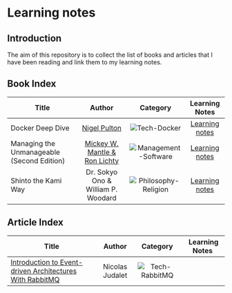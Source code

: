 # Learning notes

## Introduction

The aim of this repository is to collect the list of books and articles that I have been reading and link them to my learning notes.

## Book Index

| Title | Author | Category | Learning Notes |
|---|:---:|:---:|:---:|
| Docker Deep Dive | [Nigel Pulton](https://nigelpoulton.com/) | ![Tech-Docker](https://img.shields.io/static/v1.svg?label=Tech&message=Docker&color=blue) | [Learning notes](./tech/docker_deep_dive.md) |
| Managing the Unmanageable (Second Edition) | [ Mickey W. Mantle & Ron Lichty](https://managingtheunmanageable.net/) | ![Management-Software](https://img.shields.io/static/v1.svg?label=Management&message=Software&color=purple) | [Learning notes](./management/managing_the_unmanageable.md)|
| Shinto the Kami Way | Dr. Sokyo Ono & William P. Woodard | ![Philosophy-Religion](https://img.shields.io/static/v1.svg?label=Philosophy&message=Religion&color=red) | [Learning notes](./philosophy/shinto_the_kami_way.md)|

## Article Index

| Title | Author | Category | Learning Notes |
|---|:---:|:---:|:---:|
| [Introduction to Event-driven Architectures With RabbitMQ](https://blog.theodo.com/2019/08/event-driven-architectures-rabbitmq/) | Nicolas Judalet | ![Tech-RabbitMQ](https://img.shields.io/static/v1.svg?label=Tech&message=RabbitMQ&color=blue) | |
